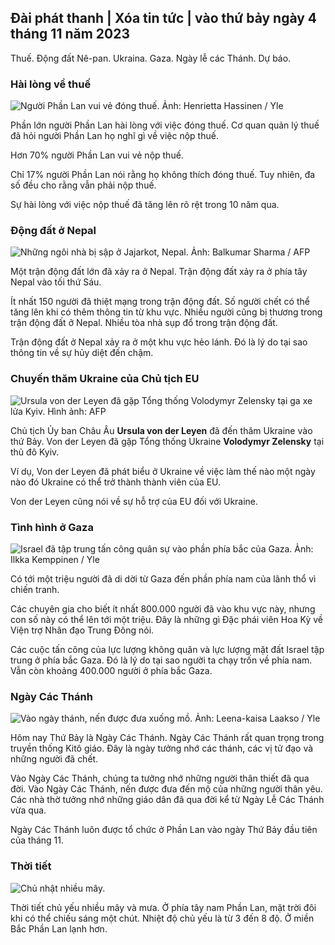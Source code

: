 ## Đài phát thanh \| Xóa tin tức \| vào thứ bảy ngày 4 tháng 11 năm 2023

Thuế. Động đất Nê-pan. Ukraina. Gaza. Ngày lễ các Thánh. Dự báo.

### Hài lòng về thuế

![Người Phần Lan vui vẻ đóng thuế. Ảnh: Henrietta Hassinen / Yle](https://images.cdn.yle.fi/image/upload/c_crop,h_3061,w_5443,x_0,y_226/ar_1.7777777777777777,c_fill,g_faces,h_675,w_1200/dpr_1.0/q_auto:eco/f_auto/fl_lossy/v1692510416/39-115736664dc9b0569c81)

Phần lớn người Phần Lan hài lòng với việc đóng thuế. Cơ quan quản lý thuế đã hỏi người Phần Lan họ nghĩ gì về việc nộp thuế.

Hơn 70% người Phần Lan vui vẻ nộp thuế.

Chỉ 17% người Phần Lan nói rằng họ không thích đóng thuế. Tuy nhiên, đa số đều cho rằng vẫn phải nộp thuế.

Sự hài lòng với việc nộp thuế đã tăng lên rõ rệt trong 10 năm qua.

### Động đất ở Nepal

![Những ngôi nhà bị sập ở Jajarkot, Nepal. Ảnh: Balkumar Sharma / AFP](https://images.cdn.yle.fi/image/upload/c_crop,h_1350,w_2400,x_0,y_51/ar_1.7777777777777777,c_fill,g_faces,h_675,w_1200/dpr_1.0/q_auto:eco/f_auto/fl_lossy/v1699091137/39-1195827654612690580a)

Một trận động đất lớn đã xảy ra ở Nepal. Trận động đất xảy ra ở phía tây Nepal vào tối thứ Sáu.

Ít nhất 150 người đã thiệt mạng trong trận động đất. Số người chết có thể tăng lên khi có thêm thông tin từ khu vực. Nhiều người cũng bị thương trong trận động đất ở Nepal. Nhiều tòa nhà sụp đổ trong trận động đất.

Trận động đất ở Nepal xảy ra ở một khu vực hẻo lánh. Đó là lý do tại sao thông tin về sự hủy diệt đến chậm.

### Chuyến thăm Ukraine của Chủ tịch EU

![Ursula von der Leyen đã gặp Tổng thống Volodymyr Zelensky tại ga xe lửa Kyiv. Hình ảnh: AFP](https://images.cdn.yle.fi/image/upload/c_crop,h_1687,w_3000,x_0,y_305/ar_1.77777777777777777,c_fill,g_faces,h_675,w_1200/dpr_1.0/q_auto:eco/f_auto/fl_lossy/v1699098434/39-119583265462e51258c1)

Chủ tịch Ủy ban Châu Âu **Ursula von der Leyen** đã đến thăm Ukraine vào thứ Bảy. Von der Leyen đã gặp Tổng thống Ukraine **Volodymyr Zelensky** tại thủ đô Kyiv.

Ví dụ, Von der Leyen đã phát biểu ở Ukraine về việc làm thế nào một ngày nào đó Ukraine có thể trở thành thành viên của EU.

Von der Leyen cũng nói về sự hỗ trợ của EU đối với Ukraine.

### Tình hình ở Gaza

![Israel đã tập trung tấn công quân sự vào phần phía bắc của Gaza. Ảnh: Ilkka Kemppinen / Yle](https://images.cdn.yle.fi/image/upload/c_crop,h_1121,w_1994,x_5,y_0/ar_1.7777777777777777,c_fill,g_faces,h_675,w_1200/dpr_1.0/q_auto:eco/f_auto/fl_lossy/v1699023208/39-1195711654506b2bc2d4)

Có tới một triệu người đã di dời từ Gaza đến phần phía nam của lãnh thổ vì chiến tranh.

Các chuyên gia cho biết ít nhất 800.000 người đã vào khu vực này, nhưng con số này có thể lên tới một triệu. Đây là những gì Đặc phái viên Hoa Kỳ về Viện trợ Nhân đạo Trung Đông nói.

Các cuộc tấn công của lực lượng không quân và lực lượng mặt đất Israel tập trung ở phía bắc Gaza. Đó là lý do tại sao người ta chạy trốn về phía nam. Vẫn còn khoảng 400.000 người ở phía bắc Gaza.

### Ngày Các Thánh

![Vào ngày thánh, nến được đưa xuống mồ. Ảnh: Leena-kaisa Laakso / Yle](https://images.cdn.yle.fi/image/upload/c_crop,h_2268,w_4032,x_0,y_435/ar_1.7777777777777777,c_fill,g_faces,h_675,w_1200/dpr_1.0/q_auto:eco/f_auto/fl_lossy/v1699101771/39-119586665463c1d71d1c)

Hôm nay Thứ Bảy là Ngày Các Thánh. Ngày Các Thánh rất quan trọng trong truyền thống Kitô giáo. Đây là ngày tưởng nhớ các thánh, các vị tử đạo và những người đã chết.

Vào Ngày Các Thánh, chúng ta tưởng nhớ những người thân thiết đã qua đời. Vào Ngày Các Thánh, nến được đưa đến mộ của những người thân yêu. Các nhà thờ tưởng nhớ những giáo dân đã qua đời kể từ Ngày Lễ Các Thánh vừa qua.

Ngày Các Thánh luôn được tổ chức ở Phần Lan vào ngày Thứ Bảy đầu tiên của tháng 11.

### Thời tiết

![Chủ nhật nhiều mây.](https://images.cdn.yle.fi/image/upload/c_crop,h_1080,w_1919,x_0,y_0/ar_1.7777777777777777,c_fill,g_faces,h_675,w_1200/dpr_1.0/q_auto:eco/f_auto/fl_lossy/v1699111715/39-1195891654662ff4432c)

Thời tiết chủ yếu nhiều mây và mưa. Ở phía tây nam Phần Lan, mặt trời đôi khi có thể chiếu sáng một chút. Nhiệt độ chủ yếu là từ 3 đến 8 độ. Ở miền Bắc Phần Lan lạnh hơn.